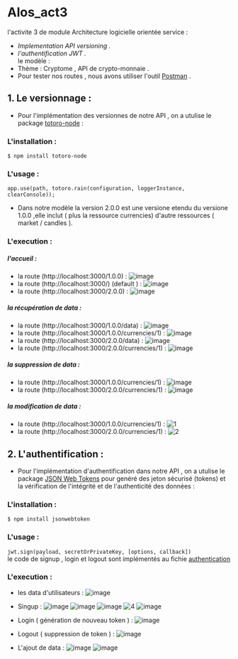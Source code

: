 # Alos_act3
l'activite 3 de module Architecture logicielle orientée service  :
  - *Implementation API versioning .*
  - *l'authentification JWT .*    
le modèle :
  -  Thème  : Cryptome , API de crypto-monnaie .
  -  Pour tester nos routes , nous avons utiliser l'outil [Postman](https://www.postman.com/)  .


## 1. Le versionnage :  
 - Pour l'implémentation des versionnes de notre API , on a utulise le  package [totoro-node](https://www.npmjs.com/package/totoro-node)  :  
### L'installation :
` $ npm install totoro-node `  
### L'usage :  
` app.use(path, totoro.rain(configuration, loggerInstance, clearConsole)); ` 
 - Dans notre modèle la version 2.0.0 est une versione etendu du versione 1.0.0 ,elle inclut ( plus la ressource currencies) d'autre ressources (  market / candles ).
### L'execution :  
##### l'accueil :
 - la route (http://localhost:3000/1.0.0) :
![image](https://user-images.githubusercontent.com/62666792/165101941-dc7beb06-cac9-4e77-ade8-73ce6cc73dea.png)
 - la route (http://localhost:3000/) (default ) :
![image](https://user-images.githubusercontent.com/62666792/165102202-dc3373c2-542c-457b-8ad6-818a3affc916.png)  
 - la route (http://localhost:3000/2.0.0) :
![image](https://user-images.githubusercontent.com/62666792/165102012-4ac8b1f2-e9c5-4140-8018-1a1ccbdba5ec.png)  
##### la récupération de data :
 - la route (http://localhost:3000/1.0.0/data) :
![image](https://user-images.githubusercontent.com/62666792/165102851-27b92d40-d41c-45c8-8878-0eecebbd4853.png) 
 - la route (http://localhost:3000/1.0.0/currencies/1) :
![image](https://user-images.githubusercontent.com/62666792/165104176-11cf3d97-ae9a-4677-bf44-3bb6bf3e44e7.png)
 - la route (http://localhost:3000/2.0.0/data) :
![image](https://user-images.githubusercontent.com/62666792/165103408-834a117d-a3ad-466b-b75a-69a01f9cc4db.png)
 - la route (http://localhost:3000/2.0.0/currencies/1) :
![image](https://user-images.githubusercontent.com/62666792/165104270-a74582d5-1f02-446a-a68b-519b2ed19a80.png)
##### la suppression  de data :  
 - la route (http://localhost:3000/1.0.0/currencies/1) :
![image](https://user-images.githubusercontent.com/62666792/165105022-48f936db-f878-4573-b026-10ce78bc9f20.png)
 - la route (http://localhost:3000/2.0.0/currencies/1) :
![image](https://user-images.githubusercontent.com/62666792/165105220-e8c5f593-948f-4178-a065-d9fbee7600e9.png)
##### la modification  de data :  
 - la route (http://localhost:3000/1.0.0/currencies/1) :
![1](https://user-images.githubusercontent.com/62666792/165106193-26112639-0f3c-402d-8a1a-d6f02d97e54e.PNG)
 - la route (http://localhost:3000/2.0.0/currencies/1) :
![2](https://user-images.githubusercontent.com/62666792/165106203-565a059f-8815-4448-b9d5-6bf0fe16aaa8.PNG)


## 2. L'authentification :
 - Pour l'implémentation d'authentification dans notre API , on a utulise le  package [JSON Web Tokens](https://www.npmjs.com/package/jsonwebtoken) pour genéré des jeton sécurisé  (tokens) et la vérification de l'intégrité et de l'authenticité des données   :  
### L'installation :
` $ npm install jsonwebtoken `  
### L'usage :  
` jwt.sign(payload, secretOrPrivateKey, [options, callback]) `   
le code de signup , login et logout sont implémentés au fichie [authentication](https://github.com/ferhi-fatah/Alos_act3/blob/main/authentication.js)  
### L'execution :  
 - les data d'utilisateurs : 
 ![image](https://user-images.githubusercontent.com/62666792/165107711-7470438f-f050-4a8d-9473-216969110d42.png)

- Singup :
![image](https://user-images.githubusercontent.com/62666792/165108180-2e3271b3-226e-4c3a-8d96-7558644339a3.png)
![image](https://user-images.githubusercontent.com/62666792/165115256-c69f21fd-bb18-479a-9408-b92653b51ac2.png)
![image](https://user-images.githubusercontent.com/62666792/165110274-b260c18d-4512-4113-8857-e38563e02e72.png)
![4](https://user-images.githubusercontent.com/62666792/165109053-47bd2749-1c01-4dae-bafe-f61b9da65bc8.PNG)
![image](https://user-images.githubusercontent.com/62666792/165111626-b69fbda9-55b9-498c-a82f-0b10b6123329.png)

- Login ( génération de nouveau token ) :
![image](https://user-images.githubusercontent.com/62666792/165110773-508f339c-320e-45dc-8e63-e86fd9dc98d8.png)
- Logout ( suppression de token ) :
![image](https://user-images.githubusercontent.com/62666792/165111360-6e75f933-d9a6-4352-8385-e916ac51b1eb.png)

 - L'ajout de data :
 ![image](https://user-images.githubusercontent.com/62666792/165112030-39e02069-8a58-471a-8829-8e7c47179b48.png)
 ![image](https://user-images.githubusercontent.com/62666792/165115860-aadb8e9a-b71e-4dd7-9c0c-755f1afadc9d.png)









 

